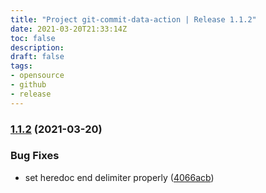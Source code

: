 ```yaml
---
title: "Project git-commit-data-action | Release 1.1.2"
date: 2021-03-20T21:33:14Z
toc: false
description: 
draft: false
tags:
- opensource
- github
- release
---
```

### [1.1.2](http://github.com/rlespinasse/git-commit-data-action/compare/1.1.1...1.1.2) (2021-03-20)


### Bug Fixes

* set heredoc end delimiter properly ([4066acb](http://github.com/rlespinasse/git-commit-data-action/commit/4066acb15f129060c6a6125195ee2e2c56da8ece))



